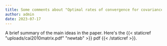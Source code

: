 ```yaml
---
title: Some comments about "Optimal rates of convergence for covariance matrix estimation", by T. Tony Cai, Cun-Hui Zhang, and Harrison H. Zhou. 
author: admin
date: 2023-07-17
---
```


A brief summary of the main ideas in the paper. Here's the {{< staticref "uploads/cai2010matrix.pdf" "newtab" >}} pdf {{< /staticref >}}.